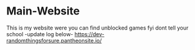 # Main-Website
This is my website were you can find unblocked games fyi dont tell your school
-update log below-
https://dev-randomthingsforsure.pantheonsite.io/
